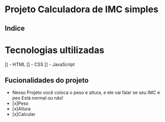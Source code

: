 # Projeto Calculadora de IMC simples

## Indice

# Tecnologias ultilizadas

[] - HTML 
[] - CSS
[] - JavaScript

## Fucionalidades do projeto

- Nesso Projeto você coloca o peso e altura, e ele vai falar se seu IMC e peo Está normal ou não!
- [x]Peso
- [x]Altura
- [x]Calcular
